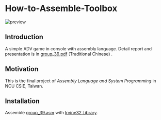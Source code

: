 # How-to-Assemble-Toolbox

![preview](https://i.imgur.com/3gd5T7J.png)

## Introduction
A simple ADV game in console with assembly language. Detail report and presentation is in [group_39.pdf](group_39.pdf) (Traditional Chinese)
.
## Motivation
This is the final project of *Assembly Language and System Programming* in NCU CSIE, Taiwan.
## Installation
Assemble [group_39.asm](group_39.asm) with [Irvine32 Library](http://kipirvine.com/asm/gettingStartedVS2017/index.htm#tutorial32).
